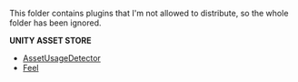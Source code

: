 This folder contains plugins that I'm not allowed to distribute, so the whole folder has been ignored.  

**UNITY ASSET STORE**
- [AssetUsageDetector](https://assetstore.unity.com/packages/tools/utilities/asset-usage-detector-112837)
- [Feel](https://assetstore.unity.com/packages/tools/particles-effects/feel-183370)

